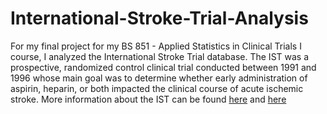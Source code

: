 # International-Stroke-Trial-Analysis
For my final project for my BS 851 - Applied Statistics in Clinical Trials I course, I analyzed the International Stroke Trial database. The IST was a prospective, randomized control clinical trial conducted between 1991 and 1996 whose main goal was to determine whether early administration of aspirin, heparin, or both impacted the clinical course of acute ischemic stroke. More information about the IST can be found [here](https://github.com/irenehsueh49/International-Stroke-Trial-Analysis/blob/main/International%20Stroke%20Trial%20Information.pdf) and [here](https://github.com/irenehsueh49/International-Stroke-Trial-Analysis/blob/main/International%20Stroke%20Trial%20Database%20Information.pdf)
